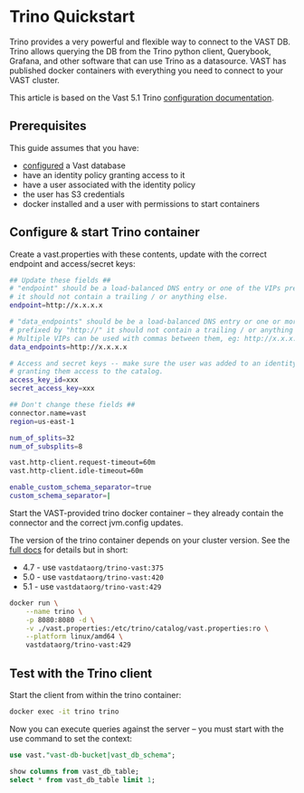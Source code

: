 # Trino Quickstart

Trino provides a very powerful and flexible way to connect to the VAST DB. Trino allows querying the DB from the Trino python client, Querybook, Grafana, and other software that can use Trino as a datasource. VAST has published docker containers with everything you need to connect to your VAST cluster.

This article is based on the Vast 5.1 Trino [configuration documentation](https://support.vastdata.com/s/article/UUID-58380a6a-6594-914d-004b-b37d5a06692b).

## Prerequisites

This guide assumes that you have:

- [configured](../overview/getting_started.md) a Vast database
- have an identity policy granting access to it
- have a user associated with the identity policy
- the user has S3 credentials
- docker installed and a user with permissions to start containers


## Configure & start Trino container

Create a vast.properties with these contents, update with the correct endpoint and access/secret keys:

```bash
## Update these fields ##
# "endpoint" should be a load-balanced DNS entry or one of the VIPs prefixed by "http://"
# it should not contain a trailing / or anything else.
endpoint=http://x.x.x.x

# "data_endpoints" should be be a load-balanced DNS entry or one or more of the VIPs
# prefixed by "http://" it should not contain a trailing / or anything else.
# Multiple VIPs can be used with commas between them, eg: http://x.x.x.x,http://y.y.y.y
data_endpoints=http://x.x.x.x

# Access and secret keys -- make sure the user was added to an identity policy
# granting them access to the catalog.
access_key_id=xxx
secret_access_key=xxx

## Don't change these fields ##
connector.name=vast
region=us-east-1

num_of_splits=32
num_of_subsplits=8

vast.http-client.request-timeout=60m
vast.http-client.idle-timeout=60m

enable_custom_schema_separator=true
custom_schema_separator=|
```

Start the VAST-provided trino docker container – they already contain the connector and the correct jvm.config updates.

The version of the trino container depends on your cluster version. See the [full docs](https://support.vastdata.com/s/article/UUID-58380a6a-6594-914d-004b-b37d5a06692b) for details but in short:

- 4.7 - use `vastdataorg/trino-vast:375`
- 5.0 - use `vastdataorg/trino-vast:420`
- 5.1 - use `vastdataorg/trino-vast:429`

```bash
docker run \
    --name trino \
    -p 8080:8080 -d \
    -v ./vast.properties:/etc/trino/catalog/vast.properties:ro \
    --platform linux/amd64 \
    vastdataorg/trino-vast:429
```

## Test with the Trino client

Start the client from within the trino container:

```bash
docker exec -it trino trino
```

Now you can execute queries against the server – you must start with the use command to set the context:

```sql
use vast."vast-db-bucket|vast_db_schema";

show columns from vast_db_table;
select * from vast_db_table limit 1;
```
